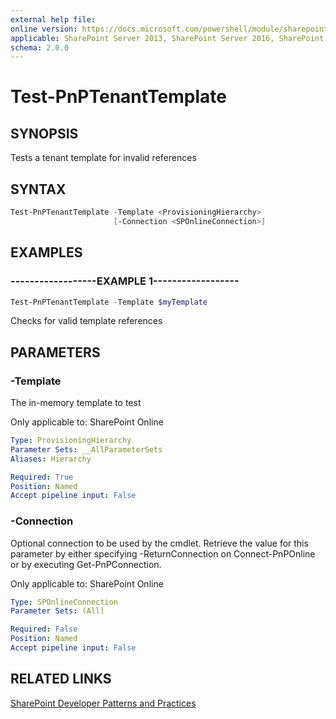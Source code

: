 ```yaml
---
external help file:
online version: https://docs.microsoft.com/powershell/module/sharepoint-pnp/test-pnptenanttemplate
applicable: SharePoint Server 2013, SharePoint Server 2016, SharePoint Server 2019, SharePoint Online
schema: 2.0.0
---
```

# Test-PnPTenantTemplate

## SYNOPSIS
Tests a tenant template for invalid references

## SYNTAX

```powershell
Test-PnPTenantTemplate -Template <ProvisioningHierarchy>
                       [-Connection <SPOnlineConnection>]
```

## EXAMPLES

### ------------------EXAMPLE 1------------------
```powershell
Test-PnPTenantTemplate -Template $myTemplate
```

Checks for valid template references

## PARAMETERS

### -Template
The in-memory template to test

Only applicable to: SharePoint Online

```yaml
Type: ProvisioningHierarchy
Parameter Sets: __AllParameterSets
Aliases: Hierarchy

Required: True
Position: Named
Accept pipeline input: False
```

### -Connection
Optional connection to be used by the cmdlet. Retrieve the value for this parameter by either specifying -ReturnConnection on Connect-PnPOnline or by executing Get-PnPConnection.

Only applicable to: SharePoint Online

```yaml
Type: SPOnlineConnection
Parameter Sets: (All)

Required: False
Position: Named
Accept pipeline input: False
```

## RELATED LINKS

[SharePoint Developer Patterns and Practices](https://aka.ms/sppnp)
